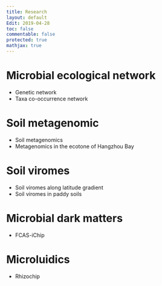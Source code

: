 ```yaml
---
title: Research
layout: default
Edit: 2019-04-28
toc: false
commentable: false
protected: true
mathjax: true
---
```


# Microbial ecological network
- Genetic network
-  Taxa co-occurrence network

# Soil metagenomic
- Soil metagenomics
- Metagenomics in the ecotone of Hangzhou Bay

# Soil viromes
- Soil viromes along latitude gradient
- Soil viromes in paddy soils

# Microbial dark matters
- FCAS-iChip

# Microluidics
- Rhizochip
